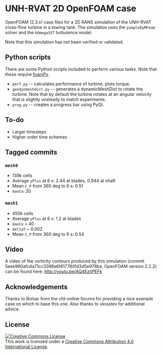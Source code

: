 UNH-RVAT 2D OpenFOAM case
=========================

OpenFOAM (2.3.x) case files for a 2D RANS simulation of the UNH-RVAT cross-flow
turbine in a towing tank. The simulation uses the `pimpleDyMFoam` solver and the
`kOmegaSST` turbulence model. 

Note that this simulation has not been verified or validated.

Python scripts
--------------
There are some Python scripts included to perform various tasks. Note that these
require [foamPy](https://github.com/petebachant/foamPy.git).

  * `perf.py` -- calculates performance of turbine, plots torque.
  * `gendynmeshdict.py` -- generates a dynamicMeshDict to rotate the turbine. 
    Note that by default the turbine rotates at an angular velocity that is 
    slightly unsteady to match experiments.
  * `prog.py` -- creates a progress bar using PyQt.

To-do
-----
  * Larger timesteps
  * Higher order time schemes
  
Tagged commits
--------------

### `mesh0`
  * 139k cells
  * Average `yPlus` at 6 s: 2.44 at blades, 0.944 at shaft
  * Mean `C_P` from 360 deg to 6 s: 0.51
  * `maxCo`: 20
  
### `mesh1`
  * 450k cells
  * Average `yPlus` at 6 s: 1.2 at blades
  * `maxCo` = 40
  * `deltaT` ~ 0.002
  * Mean `C_P` from 360 deg to 6 s: 0.54

Video
-----
A video of the vorticity contours produced by this simulation (commit
5aee960afcda71cc3398a6f417780fd3d5e978ba, OpenFOAM version 2.2.2) can be
found here: http://youtu.be/AQ4EztjPEFk

Acknowledgements
----------------
Thanks to Boloar from the cfd-online forums for providing a nice example case on
which to base this one. Also thanks to vkrastev for additional advice.

## License

<a rel="license" href="http://creativecommons.org/licenses/by/4.0/">
<img alt="Creative Commons License" style="border-width:0" src="http://i.creativecommons.org/l/by/4.0/88x31.png" />
</a><br />This work is licensed under a <a rel="license" href="http://creativecommons.org/licenses/by/4.0/"/>
Creative Commons Attribution 4.0 International License</a>.
